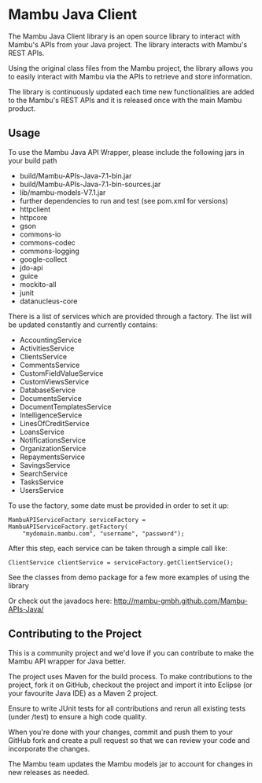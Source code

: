 Mambu Java Client
===================

The Mambu Java Client library is an open source library to interact with Mambu's APIs from your Java project. 
The library interacts with Mambu's REST APIs.

Using the original class files from the Mambu project, the library allows you to easily interact with Mambu via the APIs to retrieve and store information. 

The library is continuously updated each time new functionalities are added to the Mambu's REST APIs and it is released once with the main Mambu product.  

Usage
-----

To use the Mambu Java API Wrapper, please include the following jars in your build path

* build/Mambu-APIs-Java-7.1-bin.jar
* build/Mambu-APIs-Java-7.1-bin-sources.jar
* lib/mambu-models-V7.1.jar
* further dependencies to run and test (see pom.xml for versions)
 * httpclient
 * httpcore
 * gson
 * commons-io
 * commons-codec
 * commons-logging
 * google-collect
 * jdo-api
 * guice
 * mockito-all
 * junit
 * datanucleus-core

There is a list of services which are provided through a factory.
The list will be updated constantly and currently contains:

- AccountingService
- ActivitiesService
- ClientsService
- CommentsService
- CustomFieldValueService
- CustomViewsService
- DatabaseService
- DocumentsService
- DocumentTemplatesService
- IntelligenceService
- LinesOfCreditService
- LoansService
- NotificationsService
- OrganizationService
- RepaymentsService
- SavingsService
- SearchService
- TasksService
- UsersService

To use the factory, some date must be provided in order to set it up:

	MambuAPIServiceFactory serviceFactory = MambuAPIServiceFactory.getFactory(
		"mydomain.mambu.com", "username", "password");

After this step, each service can be taken through a simple call like:

	ClientService clientService = serviceFactory.getClientService();

See the classes from demo package for a few more examples of using the library

Or check out the javadocs here: http://mambu-gmbh.github.com/Mambu-APIs-Java/

Contributing to the Project
----------------------------
This is a community project and we'd love if you can contribute to make the Mambu API wrapper for Java better.

The project uses Maven for the build process. To make contributions to the project, fork it on GitHub, checkout the project and import it into Eclipse (or your favourite Java IDE) as a Maven 2 project.

Ensure to write JUnit tests for all contributions and rerun all existing tests (under /test) to ensure a high code quality.

When you're done with your changes, commit and push them to your GitHub fork and create a pull request so that we can review your code and incorporate the changes.

The Mambu team updates the Mambu models jar to account for changes in new releases as needed.

